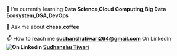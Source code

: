 <!-- 
![Header](https://github.com/sudhanshutiwari264/sudhanshutiwari264/blob/main/header.png)

<h1 align="center">Hi 👋, I'm Sudhanshu Tiwari</h1>
<h3 align="center">--------------------</h3>
<!---
![Name gif](https://github.com/sudhanshutiwari264/sudhanshutiwari264/blob/main/ezgif.com-gif-maker.gif)
<p align="left"> <img src="https://komarev.com/ghpvc/?username=sudhanshutiwari264" alt="sudhanshutiwari264"  /> </p>
--->

 🌱 I’m currently learning **Data Science,Cloud Computing,Big Data Ecosystem,DSA,DevOps**

 💬 Ask me about **chess,coffee**

 📫 How to reach me **sudhanshutiwari264@gmail.com**
 On LinkedIn **![On Linkedin](https://i.stack.imgur.com/gVE0j.png) [Sudhanshu Tiwari](https://www.linkedin.com/in/sudhanshutiwari264/)**
<!-- 
###### print("ReadMe.md is loading ......")
-->
